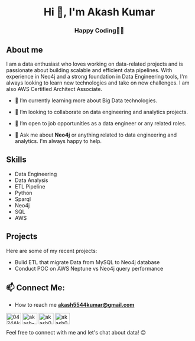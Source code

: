 <h1 align="center">Hi 👋, I'm Akash Kumar</h1>
<h3 align="center">Happy Coding👨‍💻</h3>

## About me

I am a data enthusiast who loves working on data-related projects and is passionate about building scalable and efficient data pipelines. With experience in Neo4j and a strong foundation in Data Engineering tools, I'm always looking to learn new technologies and take on new challenges. I am also AWS Certified Architect Associate.

- 🌱 I’m currently learning more about Big Data technologies.

- 👯 I’m looking to collaborate on data engineering and analytics projects.

- 🤝 I’m open to job opportunities as a data engineer or any related roles.

- 💬 Ask me about **Neo4j** or anything related to data engineering and analytics. I'm always happy to help. 

## Skills

- Data Engineering
- Data Analysis
- ETL Pipeline
- Python
- Sparql
- Neo4j
- SQL
- AWS

## Projects

Here are some of my recent projects:

- Bulid ETL that migrate Data from MySQL to Neo4j database
- Conduct POC on AWS Neptune vs Neo4j query performance

## 📫 Connect Me:

- How to reach me **akash5544kumar@gmail.com**

<p align="left">
<a href="https://0424akash.github.io/My_Portfolio/" target="blank"><img align="center" src='https://cdn.jsdelivr.net/npm/simple-icons@3.0.1/icons/sitepoint.svg' alt="0424Akash" height="30" width="40" /></a>
<a href="https://linkedin.com/in/akash-kumar-952820184" target="blank"><img align="center" src='https://cdn.jsdelivr.net/npm/simple-icons@3.0.1/icons/linkedin.svg' alt="akash-kumar-952820184" height="30" width="40" /></a>
<a href="https://www.codechef.com/users/akash0424" target="blank"><img align="center" src="https://cdn.jsdelivr.net/npm/simple-icons@3.1.0/icons/codechef.svg" alt="akash0424" height="30" width="40" /></a>
<!-- <a href="https://www.hackerrank.com/akash5544kumar" target="blank"><img align="center" src="https://cdn.jsdelivr.net/npm/simple-icons@3.1.0/icons/hackerrank.svg" alt="akash5544kumar" height="30" width="40" /></a>-->
<a href="https://www.leetcode.com/akash0424" target="blank"><img align="center" src="https://cdn.jsdelivr.net/npm/simple-icons@3.1.0/icons/leetcode.svg" alt="akash0424" height="30" width="40" /></a>
<!-- <a href="https://auth.geeksforgeeks.org/user/akash0424" target="blank"><img align="center" src="https://cdn.jsdelivr.net/npm/simple-icons@3.1.0/icons/geeksforgeeks.svg" alt="akash0424" height="30" width="40" /></a> -->
</p>

Feel free to connect with me and let's chat about data! 😊
